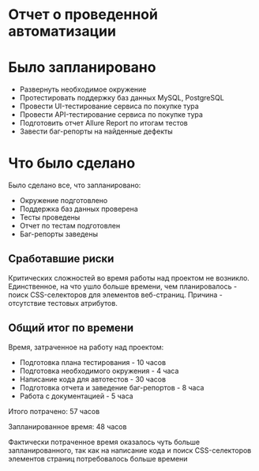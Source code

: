 # Отчет о проведенной автоматизации

# Было запланировано
- Развернуть необходимое окружение
- Протестировать поддержку баз данных MySQL, PostgreSQL
- Провести UI-тестирование сервиса по покупке тура
- Провести API-тестирование сервиса по покупке тура
- Подготовить отчет Allure Report по итогам тестов
- Завести баг-репорты на найденные дефекты

# Что было сделано 

Было сделано все, что запланировано:

- Окружение подготовлено
- Поддержка баз данных проверена
- Тесты проведены
- Отчет по тестам подготовлен
- Баг-репорты заведены

## Сработавшие риски

Критических сложностей во время работы над проектом не возникло. 
Единственное, на что ушло больше времени, чем планировалось - поиск CSS-селекторов для элементов веб-страниц. 
Причина - отсутствие тестовых атрибутов. 

## Общий итог по времени

Время, затраченное на работу над проектом:

- Подготовка плана тестирования - 10 часов
- Подготовка необходимого окружения - 4 часа
- Написание кода для автотестов - 30 часов
- Подготовка отчета и заведение баг-репортов - 8 часа
- Работа с документацией - 5 часа

Итого потрачено: 57 часов

Запланированное время: 48 часов

Фактически потраченное время оказалось чуть больше запланированного, так как на написание кода и поиск CSS-селекторов элементов страниц потребовалось больше времени
